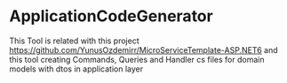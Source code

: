 # ApplicationCodeGenerator
This Tool is related with this project https://github.com/YunusOzdemirr/MicroServiceTemplate-ASP.NET6
and this tool creating Commands, Queries and Handler cs files for domain models with dtos in application layer
